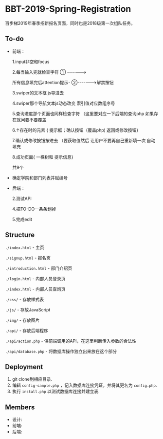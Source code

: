 # BBT-2019-Spring-Registration
百步梯2019年春季招新报名页面，同时也是2018级第一次组队任务。

## To-do
* 前端：

  1.input非空和focus 

  2.每当输入完就检查字符 ① ------->

  所有信息填完后attention提示- ②------->解禁按钮

  3.swiper的文本框 js导进去  

  4.swiper那个导航文本js动态改变 索引值对应数组序号

  5.查询进度那个页面也同样检查字符 （这里要对应一下后端的查询php 如果存在就问要不要覆盖

  6.↑存在时的元素 {  提示框；确认按钮（覆盖php)  返回或修改按钮}

  7.确认或修改按钮按进去  （要获取值然后 让用户不要再自己重新填一次  自动填充 

  8.成功页面{ 一棵树和 提示信息}

   共9个

* 确定学院和部门列表并赋编号

* 后端：

  2.测试API

  4.把TO-DO一条条划掉

  5.完成edit

## Structure
`./index.html` - 主页

`./signup.html` - 报名页

`./introduction.html` - 部门介绍页

`./login.html` - 内部人员登录页

`./index.html` - 内部人员查询页 

`./css/` - 存放样式表

`./js/` - 存放JavaScript

`./img/` - 存放图片

`./api/` - 存放后端程序

`./api/action.php` - 供前端调用的API，在这里判断传入参数的合法性

`./api/database.php` - 将数据库操作独立出来放在这个部分

## Deployment
1. git clone到相应目录.
2. 编辑 `config-sample.php` ，记入数据库连接凭证，并将其更名为 `config.php`.
3. 执行 `install.php` 以测试数据库连接并建立表.

## Members
* 设计:
* 前端:
* 后端:
